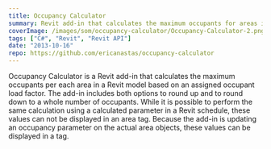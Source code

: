 ```yaml
---
title: Occupancy Calculator
summary: Revit add-in that calculates the maximum occupants for areas in a Revit model
coverImage: /images/som/occupancy-calculator/Occupancy-Calculator-2.png
tags: ["C#", "Revit", "Revit API"]
date: "2013-10-16"
repo: https://github.com/ericanastas/occupancy-calculator
---
```


Occupancy Calculator is a Revit add-in that calculates the maximum occupants per each area in a Revit model based on an assigned occupant load factor. The add-in includes both options to round up and to round down to a whole number of occupants. While it is possible to perform the same calculation using a calculated parameter in a Revit schedule, these values can not be displayed in an area tag. Because the add-in is updating an occupancy parameter on the actual area objects, these values can be displayed in a tag.

